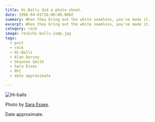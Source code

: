 ```yaml
---
title: Hi-Balls did a photo shoot.
date: 1996-04-01T16:00:00.000Z
summary: When they bring out the white seamless, you've made it.
excerpt: When they bring out the white seamless, you've made it.
category: rock
image: rock/hi-balls-jump.jpg
tags:
  - post 
  - rock
  - Hi-Balls
  - Alan Dorsey
  - Shannon Smith
  - Sara Essex
  - NYC
  - date approximate

---
```


![Hi-balls](/static/img/rock/hi-balls-jump.jpg "Hi-Balls")

Photo by [Sara Essex](https://saraessexbradley.com).

Date approximate.